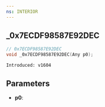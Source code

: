 ```yaml
---
ns: INTERIOR
---
```

## _0x7ECDF98587E92DEC

```c
// 0x7ECDF98587E92DEC
void _0x7ECDF98587E92DEC(Any p0);
```

```
Introduced: v1604
```

## Parameters
* **p0**:

